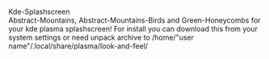 Kde-Splashscreen
<br>
Abstract-Mountains, Abstract-Mountains-Birds and Green-Honeycombs for your kde plasma splashscreen!
For install you can download this from your system settings or need unpack archive to /home/"user name"/.local/share/plasma/look-and-feel/

